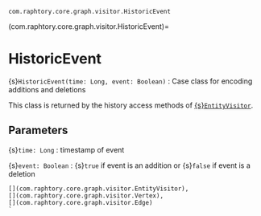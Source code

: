 `com.raphtory.core.graph.visitor.HistoricEvent`

(com.raphtory.core.graph.visitor.HistoricEvent)=
# HistoricEvent

{s}`HistoricEvent(time: Long, event: Boolean)`
 : Case class for encoding additions and deletions

This class is returned by the history access methods of [{s}`EntityVisitor`](com.raphtory.core.graph.visitor.EntityVisitor).
 ## Parameters

 {s}`time: Long`
   : timestamp of event

 {s}`event: Boolean`
   : {s}`true` if event is an addition or {s}`false` if event is a deletion

```{seealso}
[](com.raphtory.core.graph.visitor.EntityVisitor),
[](com.raphtory.core.graph.visitor.Vertex),
[](com.raphtory.core.graph.visitor.Edge)
`